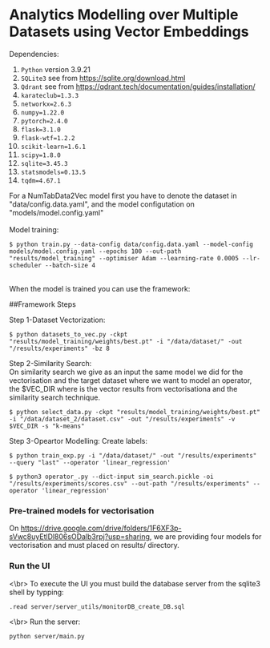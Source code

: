 # Analytics Modelling over Multiple Datasets using Vector Embeddings

Dependencies:

1. `Python` version 3.9.21
2. `SQLite3` see from https://sqlite.org/download.html
3. `Qdrant` see from https://qdrant.tech/documentation/guides/installation/
4. `karateclub=1.3.3`
5. `networkx=2.6.3`
6. `numpy=1.22.0 `
7. `pytorch=2.4.0`
8. `flask=3.1.0`
9. `flask-wtf=1.2.2`
10. `scikit-learn=1.6.1`
11. `scipy=1.8.0`
12. `sqlite=3.45.3`
13. `statsmodels=0.13.5`
14. `tqdm=4.67.1`

For a NumTabData2Vec model first you have to denote the dataset in "data/config.data.yaml", and the model configutation on "models/model.config.yaml"
</br>
</br>
Model training:
```
$ python train.py --data-config data/config.data.yaml --model-config models/model.config.yaml --epochs 100 --out-path "results/model_training" --optimiser Adam --learning-rate 0.0005 --lr-scheduler --batch-size 4
```
</br>
When the model is trained you can use the framework:

##Framework Steps

Step 1-Dataset Vectorization:
```
$ python datasets_to_vec.py -ckpt "results/model_training/weights/best.pt" -i "/data/dataset/" -out "/results/experiments" -bz 8
```

Step 2-Similarity Search:
</br>
On similarity search we give as an input the same model we did for the vectorisation and the target dataset where we want to model an operator, the $VEC_DIR where is the vector results from vectorisationa and the similarity search technique.
```
$ python select_data.py -ckpt "results/model_training/weights/best.pt" -i "/data/dataset_2/dataset.csv" -out "/results/experiments" -v $VEC_DIR -s "k-means"
```
Step 3-Opeartor Modelling:
Create labels:
</br>
```
$ python train_exp.py -i "/data/dataset/" -out "/results/experiments" --query "last" --operator 'linear_regression'
```

```
$ python3 operator_.py --dict-input sim_search.pickle -oi "/results/experiments/scores.csv" --out-path "/results/experiments" --operator 'linear_regression'
```

### Pre-trained models for vectorisation
On https://drive.google.com/drive/folders/1F6XF3p-sVwc8uyEtlDl806sODalb3rpj?usp=sharing, we are providing four models for vectorisation and must placed on results/ directory.

### Run the UI 
<\br>
To execute the UI you must build the database server from the sqlite3 shell by typping:
```
.read server/server_utils/monitorDB_create_DB.sql
```
<\br>
Run the server:
```
python server/main.py
```

